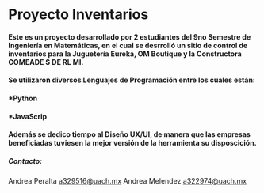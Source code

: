 # Proyecto  Inventarios

#### Este es un proyecto desarrollado por 2 estudiantes del 9no Semestre de Ingeniería en  Matemáticas, en el cual se desrrolló un sitio de control de inventarios para la Juguetería Eureka, OM Boutique y la Constructora COMEADE S DE RL MI.

#### Se utilizaron diversos Lenguajes de Programación entre los cuales están:
#### *Python
#### *JavaScrip

#### Además se dedico tiempo al Diseño UX/UI, de manera que las empresas beneficiadas tuviesen la mejor versión de la herramienta su disposcición.

##### Contacto:
Andrea Peralta    a329516@uach.mx 
Andrea Melendez   a322974@uach.mx
